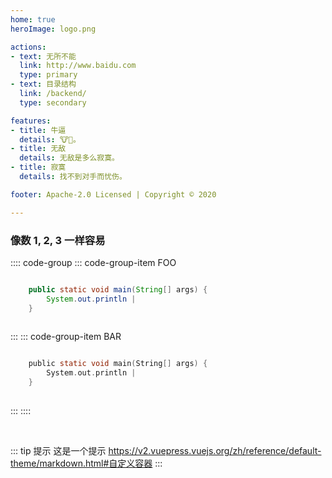 ```yaml
---
home: true
heroImage: logo.png

actions:
- text: 无所不能
  link: http://www.baidu.com
  type: primary
- text: 目录结构
  link: /backend/
  type: secondary

features:
- title: 牛逼
  details: 🐮👃。
- title: 无敌
  details: 无敌是多么寂寞。
- title: 寂寞
  details: 找不到对手而忧伤。

footer: Apache-2.0 Licensed | Copyright © 2020

---
```



###  像数 1, 2, 3 一样容易

:::: code-group
::: code-group-item FOO
```java

    public static void main(String[] args) {
        System.out.println |
    }
    
```
:::
::: code-group-item BAR
```c

    public static void main(String[] args) {
        System.out.println |
    }
    
```
:::
::::

<br>

::: tip 提示
这是一个提示
https://v2.vuepress.vuejs.org/zh/reference/default-theme/markdown.html#自定义容器
:::

